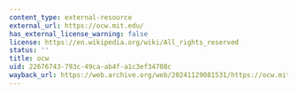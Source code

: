 ```yaml
---
content_type: external-resource
external_url: https://ocw.mit.edu/
has_external_license_warning: false
license: https://en.wikipedia.org/wiki/All_rights_reserved
status: ''
title: ocw
uid: 22676743-793c-49ca-ab4f-a1c3ef34708c
wayback_url: https://web.archive.org/web/20241129081531/https://ocw.mit.edu/
---
```

